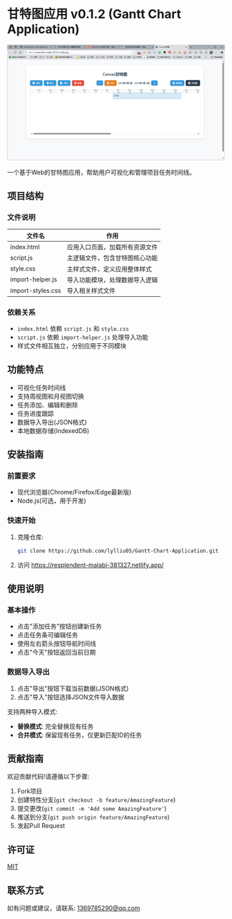 # 甘特图应用 v0.1.2 (Gantt Chart Application)

![alt text](image.png)

一个基于Web的甘特图应用，帮助用户可视化和管理项目任务时间线。

## 项目结构

### 文件说明
| 文件名 | 作用 |
|--------|------|
| index.html | 应用入口页面，加载所有资源文件 |
| script.js | 主逻辑文件，包含甘特图核心功能 |
| style.css | 主样式文件，定义应用整体样式 |
| import-helper.js | 导入功能模块，处理数据导入逻辑 |
| import-styles.css | 导入相关样式文件 |

### 依赖关系
- `index.html` 依赖 `script.js` 和 `style.css`
- `script.js` 依赖 `import-helper.js` 处理导入功能
- 样式文件相互独立，分别应用于不同模块

## 功能特点

- 可视化任务时间线
- 支持周视图和月视图切换
- 任务添加、编辑和删除
- 任务进度跟踪
- 数据导入导出(JSON格式)
- 本地数据存储(IndexedDB)

## 安装指南

### 前置要求
- 现代浏览器(Chrome/Firefox/Edge最新版)
- Node.js(可选，用于开发)

### 快速开始
1. 克隆仓库:
   ```bash
   git clone https://github.com/lylliu05/Gantt-Chart-Application.git
   ```
2. 访问 https://resplendent-malabi-381327.netlify.app/

## 使用说明

### 基本操作
- 点击"添加任务"按钮创建新任务
- 点击任务条可编辑任务
- 使用左右箭头按钮导航时间线
- 点击"今天"按钮返回当前日期

### 数据导入导出
1. 点击"导出"按钮下载当前数据(JSON格式)
2. 点击"导入"按钮选择JSON文件导入数据

支持两种导入模式:
- **替换模式**: 完全替换现有任务
- **合并模式**: 保留现有任务，仅更新匹配ID的任务

## 贡献指南

欢迎贡献代码!请遵循以下步骤:

1. Fork项目
2. 创建特性分支(`git checkout -b feature/AmazingFeature`)
3. 提交更改(`git commit -m 'Add some AmazingFeature'`)
4. 推送到分支(`git push origin feature/AmazingFeature`)
5. 发起Pull Request

## 许可证

[MIT](https://choosealicense.com/licenses/mit/)

## 联系方式

如有问题或建议，请联系: 1369785290@qq.com
